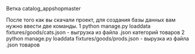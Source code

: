 
Ветка catalog_appshopmaster

После того как вы скачали проект, для создания базы данных вам нужно ввести две команды.
1 python manage.py loaddata fixtures/goods/cats.json - выгрузка из файла .json категорий товаров
2 python manage.py loaddata fixtures/goods/prods.json - вырузка из файла .json товаров
